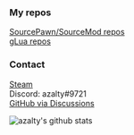 ### My repos
[SourcePawn/SourceMod repos](https://github.com/azalty?tab=repositories&q=&type=source&language=sourcepawn)\
[gLua repos](https://github.com/azalty?tab=repositories&q=&type=source&language=lua)

### Contact
[Steam](https://steamcommunity.com/id/rlevet/)\
Discord: azalty#9721\
[GitHub via Discussions](https://github.com/azalty/azalty/discussions/1)

![azalty's github stats](https://github-readme-stats.vercel.app/api?username=azalty&show_icons=true&hide_rank=true&theme=transparent)


<!--
**azalty/azalty** is a ✨ _special_ ✨ repository because its `README.md` (this file) appears on your GitHub profile.

Here are some ideas to get you started:

- 🔭 I’m currently working on ...
- 🌱 I’m currently learning ...
- 👯 I’m looking to collaborate on ...
- 🤔 I’m looking for help with ...
- 💬 Ask me about ...
- 📫 How to reach me: ...
- 😄 Pronouns: ...
- ⚡ Fun fact: ...
-->
